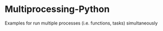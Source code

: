 # Multiprocessing-Python
Examples for run multiple processes (i.e. functions, tasks) simultaneously
